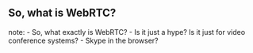 ##  So, what is WebRTC?

note:
    - So, what exactly is WebRTC?
    - Is it just a hype? Is it just for video conference systems?
    - Skype in the browser?
